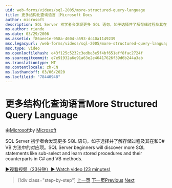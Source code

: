 ```yaml
---
uid: web-forms/videos/sql-2005/more-structured-query-language
title: 更多结构化查询语言 |Microsoft Docs
author: microsoft
description: SQL Server 初学者会发现更多 SQL 语句，如子选择并了解存储过程及其在和C# VB 方法中的对应项。
ms.author: riande
ms.date: 03/29/2006
ms.assetid: f86aee1e-958a-4604-a593-dc40a1149239
msc.legacyurl: /web-forms/videos/sql-2005/more-structured-query-language
msc.type: video
ms.openlocfilehash: e43f125c5232c3edbe3e5f4bf651eff8fac2724f
ms.sourcegitcommit: e7e91932a6e91a63e2e46417626f39d6b244a3ab
ms.translationtype: MT
ms.contentlocale: zh-CN
ms.lasthandoff: 03/06/2020
ms.locfileid: "78440948"
---
```

# <a name="more-structured-query-language"></a><span data-ttu-id="a235b-103">更多结构化查询语言</span><span class="sxs-lookup"><span data-stu-id="a235b-103">More Structured Query Language</span></span>

<span data-ttu-id="a235b-104">由[Microsoft](https://github.com/microsoft)</span><span class="sxs-lookup"><span data-stu-id="a235b-104">by [Microsoft](https://github.com/microsoft)</span></span>

<span data-ttu-id="a235b-105">SQL Server 初学者会发现更多 SQL 语句，如子选择并了解存储过程及其在和C# VB 方法中的对应项。</span><span class="sxs-lookup"><span data-stu-id="a235b-105">SQL Server beginners will discover more SQL statements like sub-select and learn stored procedures and their counterparts in C# and VB methods.</span></span>

[<span data-ttu-id="a235b-106">&#9654;观看视频（23分钟）</span><span class="sxs-lookup"><span data-stu-id="a235b-106">&#9654; Watch video (23 minutes)</span></span>](https://channel9.msdn.com/Blogs/ASP-NET-Site-Videos/more-structured-query-language)

> [!div class="step-by-step"]
> <span data-ttu-id="a235b-107">[上一页](manipulating-database-data.md)
> [下一页](understanding-security-and-network-connectivity.md)</span><span class="sxs-lookup"><span data-stu-id="a235b-107">[Previous](manipulating-database-data.md)
[Next](understanding-security-and-network-connectivity.md)</span></span>
